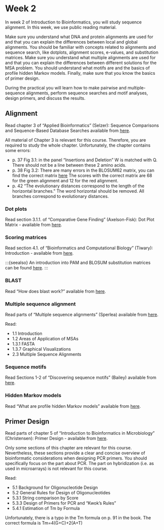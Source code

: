 # Week 2

In week 2 of Introduction to Bioinformatics, you will study sequence alignment.
In this week, we use public reading material.

Make sure you understand what DNA and protein alignments are used for and that you can explain the differences between local and global alignments.
You should be familiar with concepts related to alignments and sequence search, like dotplots, alignment scores, e-values, and substitution matrices.
Make sure you understand what multiple alignments are used for and that you can explain the differences between different solutions for the MSA problem.
You should understand what motifs are and the basics of profile hidden Markov models.
Finally, make sure that you know the basics of primer design.

During the practical you will learn how to make pairwise and multiple-sequence alignments, perform sequence searches and motif analyses, design primers, and discuss the results.

## Alignment

Read chapter 3 of “Applied Bioinformatics” (Selzer):
Sequence Comparisons and Sequence-Based Database Searches available from [here](https://link-springer-com.ezproxy.library.wur.nl/content/pdf/10.1007/978-3-319-68301-0_3.pdf).

All material of Chapter 3 is relevant for this course.
Therefore, you are required to study the whole chapter.
Unfortunately, the chapter contains some errors:
* p. 37 Fig 3.1: in the panel “Insertions and Deletion” W is matched with Q. There should not be a line between these 2 amino acids.
* p. 38 Fig 3.2: There are many errors in the BLOSUM62 matrix, you can find the correct matrix [here](https://www.ncbi.nlm.nih.gov/Class/FieldGuide/BLOSUM62.txt) The scores with the correct matrix are 68 for the green alignment and 12 for the red alignment.
* p. 42 “The evolutionary distances correspond to the length of the horizontal branches.” The word horizontal should be removed. All branches correspond to evolutionary distances.

### Dot plots

Read section 3.1.1. of “Comparative Gene Finding” (Axelson-Fisk): Dot Plot Matrix - available from [here](https://link-springer-com.ezproxy.library.wur.nl/content/pdf/10.1007%2F978-1-4471-6693-1_3.pdf).

### Scoring matrices

Read section 4.1. of “Bioinformatics and Computational Biology” (Tiwary): Introduction - available from [here](https://link-springer-com.ezproxy.library.wur.nl/content/pdf/10.1007/978-981-16-4241-8_4.pdf).

:::{seealso}
An introduction into PAM and BLOSUM substitution matrices can be found [here](https://www.youtube.com/watch?v=68lF71zEUF8).
:::

### BLAST

Read “How does blast work?” available from [here](https://resources.qiagenbioinformatics.com/manuals/clcgenomicsworkbench/current/index.php?manual=How_does_BLAST_work.html).

### Multiple sequence alignment

Read parts of “Multiple sequence alignments” (Sperlea) available from [here](https://link-springer-com.ezproxy.library.wur.nl/content/pdf/10.1007/978-3-662-64473-7.pdf).

Read:
* 1.1 Introduction
* 1.2 Areas of Application of MSAs
* 1.3.1 FASTA
* 1.3.7 Graphical Visualizations
* 2.3 Multiple Sequence Alignments

### Sequence motifs

Read Sections 1-2 of “Discovering sequence motifs” (Bailey) available from [here](https://link-springer-com.ezproxy.library.wur.nl/content/pdf/10.1007/978-1-59745-514-5_17.pdf).

### Hidden Markov models

Read “What are profile hidden Markov models” available from [here](https://www.ebi.ac.uk/training/online/courses/pfam-creating-protein-families/what-are-profile-hidden-markov-models-hmms/).


## Primer Design
Read parts of chapter 5 of “Introduction to Bioinformatics in Microbiology” (Christensen): Primer Design - available from [here](https://link-springer-com.ezproxy.library.wur.nl/content/pdf/10.1007/978-3-319-99280-8_5.pdf).

Only some sections of this chapter are relevant for this course. Nevertheless, these sections provide a clear and concise overview of bioinformatic considerations when designing PCR primers. You should specifically focus on the part about PCR. The part on hybridization (i.e. as used in microarrays) is not relevant for this course.

Read:
* 5.1 Background for Oligonucleotide Design
* 5.2 General Rules for Design of Oligonucleotides
* 5.3.1 String comparison by Score
* 5.3.3 Design of Primers for PCR and “Kwok’s Rules”
* 5.4.1 Estimation of Tm by Formula

Unfortunately, there is a typo in the Tm formula on p. 91 in the book.
The correct formula is Tm=4(G+C)+2(A+T)
